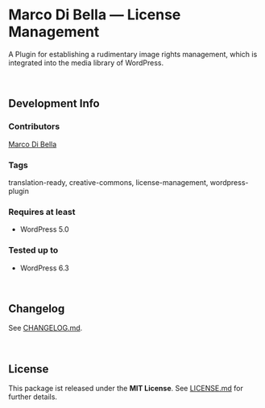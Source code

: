 # Marco Di Bella &mdash; License Management
A Plugin for establishing a rudimentary image rights management, which is integrated into the media library of WordPress.

<br>

## Development Info

### Contributors
[Marco Di Bella ](https://github.com/mdibella-dev)

### Tags
translation-ready, creative-commons, license-management, wordpress-plugin

### Requires at least

* WordPress 5.0

### Tested up to

* WordPress 6.3

<br>

## Changelog

See [CHANGELOG.md](https://github.com/mdibella-dev/mdb-license-management/blob/main/CHANGELOG.md).

<br>

## License

This package ist released under the **MIT License**. See [LICENSE.md](https://github.com/mdibella-dev/mdb-license-management/blob/main/LICENSE.md) for further details.
